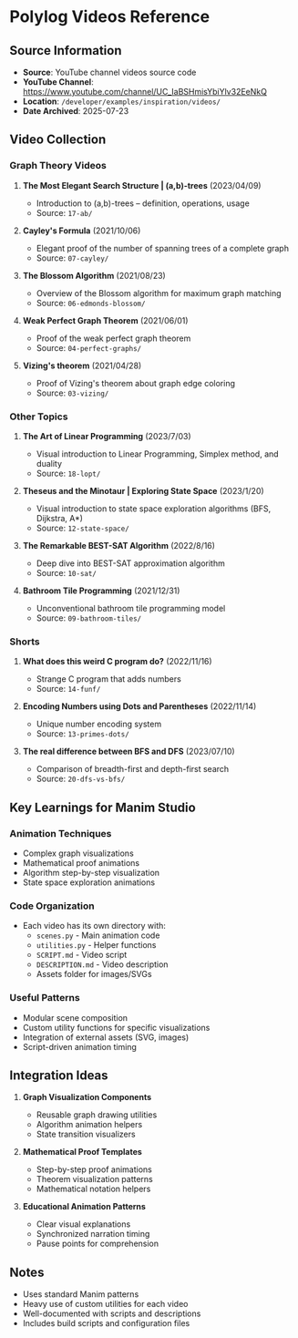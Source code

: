 # Polylog Videos Reference

## Source Information

- **Source**: YouTube channel videos source code
- **YouTube Channel**: https://www.youtube.com/channel/UC_IaBSHmisYbiYlv32EeNkQ
- **Location**: `/developer/examples/inspiration/videos/`
- **Date Archived**: 2025-07-23

## Video Collection

### Graph Theory Videos
1. **The Most Elegant Search Structure | (a,b)-trees** (2023/04/09)
   - Introduction to (a,b)-trees – definition, operations, usage
   - Source: `17-ab/`

2. **Cayley's Formula** (2021/10/06)
   - Elegant proof of the number of spanning trees of a complete graph
   - Source: `07-cayley/`

3. **The Blossom Algorithm** (2021/08/23)
   - Overview of the Blossom algorithm for maximum graph matching
   - Source: `06-edmonds-blossom/`

4. **Weak Perfect Graph Theorem** (2021/06/01)
   - Proof of the weak perfect graph theorem
   - Source: `04-perfect-graphs/`

5. **Vizing's theorem** (2021/04/28)
   - Proof of Vizing's theorem about graph edge coloring
   - Source: `03-vizing/`

### Other Topics
1. **The Art of Linear Programming** (2023/7/03)
   - Visual introduction to Linear Programming, Simplex method, and duality
   - Source: `18-lopt/`

2. **Theseus and the Minotaur | Exploring State Space** (2023/1/20)
   - Visual introduction to state space exploration algorithms (BFS, Dijkstra, A*)
   - Source: `12-state-space/`

3. **The Remarkable BEST-SAT Algorithm** (2022/8/16)
   - Deep dive into BEST-SAT approximation algorithm
   - Source: `10-sat/`

4. **Bathroom Tile Programming** (2021/12/31)
   - Unconventional bathroom tile programming model
   - Source: `09-bathroom-tiles/`

### Shorts
1. **What does this weird C program do?** (2022/11/16)
   - Strange C program that adds numbers
   - Source: `14-funf/`

2. **Encoding Numbers using Dots and Parentheses** (2022/11/14)
   - Unique number encoding system
   - Source: `13-primes-dots/`

3. **The real difference between BFS and DFS** (2023/07/10)
   - Comparison of breadth-first and depth-first search
   - Source: `20-dfs-vs-bfs/`

## Key Learnings for Manim Studio

### Animation Techniques
- Complex graph visualizations
- Mathematical proof animations
- Algorithm step-by-step visualization
- State space exploration animations

### Code Organization
- Each video has its own directory with:
  - `scenes.py` - Main animation code
  - `utilities.py` - Helper functions
  - `SCRIPT.md` - Video script
  - `DESCRIPTION.md` - Video description
  - Assets folder for images/SVGs

### Useful Patterns
- Modular scene composition
- Custom utility functions for specific visualizations
- Integration of external assets (SVG, images)
- Script-driven animation timing

## Integration Ideas

1. **Graph Visualization Components**
   - Reusable graph drawing utilities
   - Algorithm animation helpers
   - State transition visualizers

2. **Mathematical Proof Templates**
   - Step-by-step proof animations
   - Theorem visualization patterns
   - Mathematical notation helpers

3. **Educational Animation Patterns**
   - Clear visual explanations
   - Synchronized narration timing
   - Pause points for comprehension

## Notes
- Uses standard Manim patterns
- Heavy use of custom utilities for each video
- Well-documented with scripts and descriptions
- Includes build scripts and configuration files